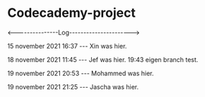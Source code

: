 # Codecademy-project

<---------------Log---------------------->
  
15 november 2021 16:37 --- Xin was hier.

18 november 2021 11:45 --- Jef was hier. 19:43 eigen branch test. 

19 november 2021 20:53 --- Mohammed was hier.

19 november 2021 21:25 --- Jascha was hier.
